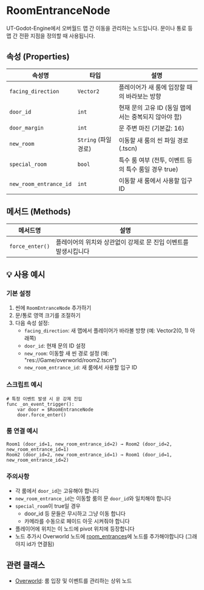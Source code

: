 # RoomEntranceNode

UT-Godot-Engine에서 오버월드 맵 간 이동을 관리하는 노드입니다. 문이나 통로 등 맵 간 전환 지점을 정의할 때 사용됩니다.

## 속성 (Properties)

| 속성명 | 타입 | 설명 |
| --- | --- | --- |
| `facing_direction` | `Vector2` | 플레이어가 새 룸에 입장할 때의 바라보는 방향 |
| `door_id` | `int` | 현재 문의 고유 ID (동일 맵에서는 중복되지 않아야 함) |
| `door_margin` | `int` | 문 주변 마진 (기본값: 16) |
| `new_room` | `String` (파일 경로) | 이동할 새 룸의 씬 파일 경로 (.tscn) |
| `special_room` | `bool` | 특수 룸 여부 (전투, 이벤트 등의 특수 룸일 경우 true) |
| `new_room_entrance_id` | `int` | 이동할 새 룸에서 사용할 입구 ID |

## 메서드 (Methods)

| 메서드명 | 설명 |
| --- | --- |
| `force_enter()` | 플레이어의 위치와 상관없이 강제로 문 진입 이벤트를 발생시킵니다 |

## 💡 사용 예시

### 기본 설정

1. 씬에 `RoomEntranceNode` 추가하기
2. 문/통로 영역 크기를 조절하기
3. 다음 속성 설정:
   - `facing_direction`: 새 맵에서 플레이어가 바라볼 방향 (예: Vector2(0, 1) 아래쪽)
   - `door_id`: 현재 문의 ID 설정
   - `new_room`: 이동할 새 씬 경로 설정 (예: "res://Game/overworld/room2.tscn")
   - `new_room_entrance_id`: 새 룸에서 사용할 입구 ID

### 스크립트 예시

```gdscript
# 특정 이벤트 발생 시 문 강제 진입
func _on_event_trigger():
    var door = $RoomEntranceNode
    door.force_enter()
```

### 룸 연결 예시

```
Room1 (door_id=1, new_room_entrance_id=2) → Room2 (door_id=2, new_room_entrance_id=1)
Room2 (door_id=2, new_room_entrance_id=1) → Room1 (door_id=1, new_room_entrance_id=2)
```

### 주의사항

- 각 룸에서 `door_id`는 고유해야 합니다
- `new_room_entrance_id`는 이동할 룸의 문 `door_id`와 일치해야 합니다
- `special_room`이 true일 경우 
    - door_id 등 문들은 무시하고 그냥 이동 합니다
    - 카메라를 수동으로 페이드 아웃 시켜줘야 합니다
- 플레이어에 위치는 이 노드에 pivot 위치에 등장합니다
- 노드 추가시 Overworld 노드에 [room_entrances](/docs/Overworld.md#속성-properties)에 노드를 추가해야합니다 (그래야지 id가 연결됨)

## 관련 클래스

- [Overworld](/docs/Overworld.md): 룸 입장 및 이벤트를 관리하는 상위 노드